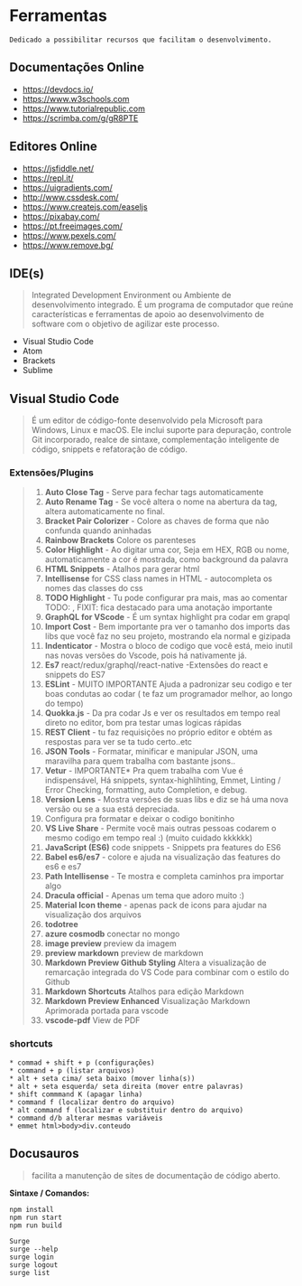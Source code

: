 # Ferramentas

```
Dedicado a possibilitar recursos que facilitam o desenvolvimento.
```


## Documentações Online
* https://devdocs.io/
* https://www.w3schools.com
* https://www.tutorialrepublic.com
* https://scrimba.com/g/gR8PTE

## Editores Online
* https://jsfiddle.net/
* https://repl.it/
* https://uigradients.com/
* http://www.cssdesk.com/
* https://www.createjs.com/easeljs
* https://pixabay.com/
* https://pt.freeimages.com/
* https://www.pexels.com/
* https://www.remove.bg/

## IDE(s)

> Integrated Development Environment ou Ambiente de desenvolvimento integrado. É um programa de computador que reúne características e ferramentas de apoio ao desenvolvimento de software com o objetivo de agilizar este processo.

* Visual Studio Code
* Atom
* Brackets
* Sublime

## Visual Studio Code

> É um editor de código-fonte desenvolvido pela Microsoft para Windows, Linux e macOS. Ele inclui suporte para depuração, controle Git incorporado, realce de sintaxe, complementação inteligente de código, snippets e refatoração de código.

### Extensões/Plugins
> 1. **Auto Close Tag**    - Serve para fechar tags automaticamente
> 1. **Auto Rename Tag**   - Se você altera o nome na abertura da tag, altera automaticamente no final.
> 1. **Bracket Pair Colorizer**    - Colore as chaves de forma que não confunda quando aninhadas
> 1. **Rainbow Brackets** Colore os parenteses
> 1. **Color Highlight**    - Ao digitar uma cor, Seja em HEX, RGB ou nome, automaticamente a cor é mostrada, como background da palavra
> 1. **HTML Snippets**  - Atalhos para gerar html
> 1. **Intellisense** for CSS class names in HTML - autocompleta os nomes das classes do css
> 1. **TODO Highlight**  - Tu pode configurar pra mais, mas ao comentar TODO: , FIXIT: fica destacado para uma anotação importante
> 1. **GraphQL for VScode**  - É um syntax highlight pra codar em grapql
> 1. **Import Cost**  - Bem importante pra ver o tamanho dos imports das libs que você faz no seu projeto, mostrando ela normal e gizipada
> 1. **Indenticator**  - Mostra o bloco de codigo que você está, meio inutil nas novas versões do Vscode, pois há nativamente já.
> 1. **Es7** react/redux/graphql/react-native   -Extensões do react e snippets do ES7
> 1. **ESLint**  - MUITO IMPORTANTE Ajuda a padronizar seu codigo e ter boas condutas ao codar ( te faz um programador melhor, ao longo do tempo)
> 1. **Quokka.js**   - Da pra codar Js e ver os resultados em tempo real direto no editor, bom pra testar umas logicas rápidas
> 1. **REST Client**   - tu faz requisições no próprio editor e obtém as respostas para ver se ta tudo certo..etc
> 1.  **JSON Tools**  - Formatar, minificar e manipular JSON, uma maravilha para quem trabalha com bastante jsons..
> 1.  **Vetur**  - IMPORTANTE* Pra quem trabalha com Vue é indispensável, Há snippets, syntax-highlihting, Emmet, Linting / Error Checking, formatting, auto Completion, e debug.
> 1. **Version Lens**  - Mostra versões de suas libs e  diz se há uma nova versão ou se a sua está depreciada.
> 1.   Configura pra formatar e deixar o codigo bonitinho
> 1.  **VS Live Share**   - Permite você mais outras pessoas codarem o mesmo codigo em tempo real :) (muito cuidado kkkkkk)
> 1. **JavaScript (ES6)** code snippets   - Snippets pra features do ES6
> 1.  **Babel es6/es7**    - colore e ajuda na visualização das features do es6 e es7
> 1. **Path Intellisense**  - Te mostra e completa caminhos pra importar algo
> 1. **Dracula official**  - Apenas um tema que adoro muito :)
> 1. **Material Icon theme**   - apenas pack de icons para ajudar na visualização dos arquivos
> 1. **todotree**
> 1. **azure cosmodb** conectar no mongo
> 1. **image preview** preview da imagem
> 1. **preview markdown** preview de markdown
> 1. **Markdown Preview Github Styling** Altera a visualização de remarcação integrada do VS Code para combinar com o estilo do Github
> 1. **Markdown Shortcuts** Atalhos para edição Markdown
> 1. **Markdown Preview Enhanced** Visualização Markdown Aprimorada portada para vscode
> 1. **vscode-pdf** View de PDF

### shortcuts
```
* commad + shift + p (configurações)
* command + p (listar arquivos)
* alt + seta cima/ seta baixo (mover linha(s))
* alt + seta esquerda/ seta direita (mover entre palavras)
* shift commmand K (apagar linha)
* command f (localizar dentro do arquivo)
* alt command f (localizar e substituir dentro do arquivo)
* command d/b alterar mesmas variáveis
* emmet html>body>div.conteudo
```

## Docusauros
> facilita a manutenção de sites de documentação de código aberto.


**Sintaxe / Comandos:**
```
npm install
npm run start
npm run build

Surge
surge --help
surge login
surge logout
surge list
```
